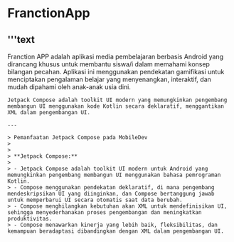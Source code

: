 # FranctionApp
'''text
---
Franction APP adalah aplikasi media pembelajaran berbasis Android yang dirancang khusus untuk membantu siswa/i dalam memahami konsep bilangan pecahan. Aplikasi ini menggunakan pendekatan gamifikasi untuk menciptakan pengalaman belajar yang menyenangkan, interaktif, dan mudah dipahami oleh anak-anak usia dini.
            

```text
Jetpack Compose adalah toolkit UI modern yang memungkinkan pengembang membangun UI menggunakan kode Kotlin secara deklaratif, menggantikan XML dalam pengembangan UI.

---

> Pemanfaatan Jetpack Compose pada MobileDev
> 
> 
> **Jetpack Compose:**
> 
> - Jetpack Compose adalah toolkit UI modern untuk Android yang memungkinkan pengembang membangun UI menggunakan bahasa pemrograman Kotlin.
> - Compose menggunakan pendekatan deklaratif, di mana pengembang mendeskripsikan UI yang diinginkan, dan Compose bertanggung jawab untuk memperbarui UI secara otomatis saat data berubah.
> - Compose menghilangkan kebutuhan akan XML untuk mendefinisikan UI, sehingga menyederhanakan proses pengembangan dan meningkatkan produktivitas.
> - Compose menawarkan kinerja yang lebih baik, fleksibilitas, dan kemampuan beradaptasi dibandingkan dengan XML dalam pengembangan UI.
